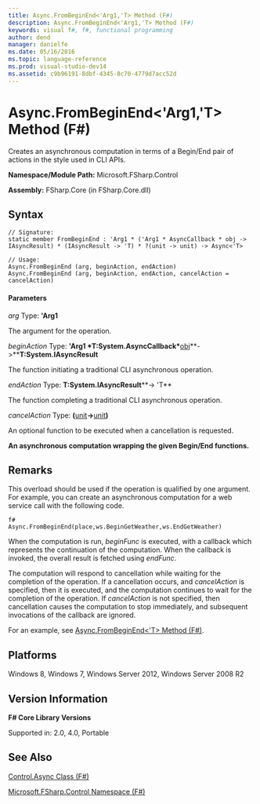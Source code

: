 ```yaml
---
title: Async.FromBeginEnd<'Arg1,'T> Method (F#)
description: Async.FromBeginEnd<'Arg1,'T> Method (F#)
keywords: visual f#, f#, functional programming
author: dend
manager: danielfe
ms.date: 05/16/2016
ms.topic: language-reference
ms.prod: visual-studio-dev14
ms.assetid: c9b96191-8dbf-4345-8c70-4779d7acc52d 
---
```


# Async.FromBeginEnd<'Arg1,'T> Method (F#)

Creates an asynchronous computation in terms of a Begin/End pair of actions in the style used in CLI APIs.

**Namespace/Module Path:** Microsoft.FSharp.Control

**Assembly:** FSharp.Core (in FSharp.Core.dll)


## Syntax

```
// Signature:
static member FromBeginEnd : 'Arg1 * ('Arg1 * AsyncCallback * obj -> IAsyncResult) * (IAsyncResult -> 'T) * ?(unit -> unit) -> Async<'T>

// Usage:
Async.FromBeginEnd (arg, beginAction, endAction)
Async.FromBeginEnd (arg, beginAction, endAction, cancelAction = cancelAction)
```

#### Parameters
*arg*
Type: **'Arg1**


The argument for the operation.


*beginAction*
Type: **'Arg1 &#42;****T:System.AsyncCallback****&#42;**[obj](http://msdn.microsoft.com/en-us/library/dcf2430f-702b-40e5-a0a1-97518bf137f7)**-&gt;****T:System.IAsyncResult**


The function initiating a traditional CLI asynchronous operation.


*endAction*
Type: **T:System.IAsyncResult****-&gt; 'T**


The function completing a traditional CLI asynchronous operation.


*cancelAction*
Type: **(**[unit](http://msdn.microsoft.com/en-us/library/00b837c2-6c8a-483a-87d3-0479c64037a7)**-&gt;**[unit](http://msdn.microsoft.com/en-us/library/00b837c2-6c8a-483a-87d3-0479c64037a7)**)**


An optional function to be executed when a cancellation is requested.



**An asynchronous computation wrapping the given Begin/End functions.**
## Remarks
This overload should be used if the operation is qualified by one argument. For example, you can create an asynchronous computation for a web service call with the following code.

```
f#
Async.FromBeginEnd(place,ws.BeginGetWeather,ws.EndGetWeather)
```

When the computation is run, *beginFunc* is executed, with a callback which represents the continuation of the computation. When the callback is invoked, the overall result is fetched using *endFunc*.

The computation will respond to cancellation while waiting for the completion of the operation. If a cancellation occurs, and *cancelAction* is specified, then it is executed, and the computation continues to wait for the completion of the operation. If *cancelAction* is not specified, then cancellation causes the computation to stop immediately, and subsequent invocations of the callback are ignored.

For an example, see [Async.FromBeginEnd&lt;'T&gt; Method (F#)](http://msdn.microsoft.com/en-us/library/eb24fcb5-36fb-4c9b-8343-02148b327b56).


## Platforms
Windows 8, Windows 7, Windows Server 2012, Windows Server 2008 R2


## Version Information
**F# Core Library Versions**

Supported in: 2.0, 4.0, Portable




## See Also
[Control.Async Class &#40;F&#35;&#41;](Control.Async-Class-%5BFSharp%5D.md)

[Microsoft.FSharp.Control Namespace &#40;F&#35;&#41;](Microsoft.FSharp.Control-Namespace-%5BFSharp%5D.md)

